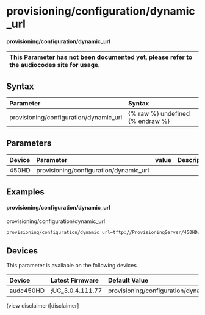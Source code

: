﻿---
description: provisioning/configuration/dynamic_url
search: false
---

# provisioning/configuration/dynamic_url

#### provisioning/configuration/dynamic_url


| This Parameter has not been documented yet, please refer to the audiocodes site for usage.  |
| :--- |

## Syntax
| Parameter | Syntax |
| :--- | :--- |
|provisioning/configuration/dynamic_url | {% raw %} undefined {% endraw %} |

## Parameters
|Device|Parameter|value|Description|
|:---|:---|:---|:---|
| 450HD | provisioning/configuration/dynamic_url |  |  |

## Examples
#### provisioning/configuration/dynamic_url

provisioning/configuration/dynamic_url

```
provisioning/configuration/dynamic_url=tftp://ProvisioningServer/450HD/00908f98486e.cfg
```

## Devices
This parameter is available on the following devices

| Device | Latest Firmware | Default Value |
|:---|:---|:---|
| audc450HD | ;UC_3.0.4.111.77 | provisioning/configuration/dynamic_url=tftp://ProvisioningServer/450HD/00908f98486e.cfg 

(view disclaimer)[disclaimer]
